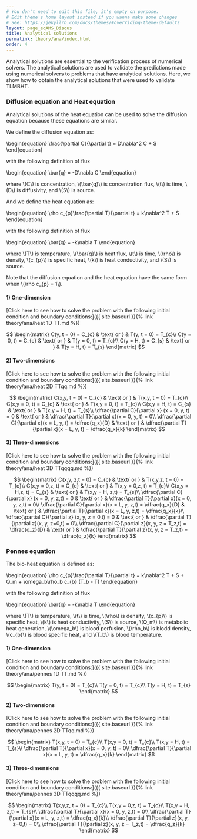 ```yaml
---
# You don't need to edit this file, it's empty on purpose.
# Edit theme's home layout instead if you wanna make some changes
# See: https://jekyllrb.com/docs/themes/#overriding-theme-defaults
layout: page_eqAMS_Disqus
title: Analytical solutions
permalink: theory/ana/index.html
order: 4
---
```


Analytical solutions are essential to the verification process of numerical solvers. The analytical solutions are used to validate the predictions made using numerical solvers to problems that have analytical solutions. Here, we show how to obtain the analytical solutions that were used to validate TLMBHT.

### Diffusion equation and Heat equation

Analytical solutions of the heat equation can be used to solve the diffusion equation because these equations are similar.

We define the diffusion equation as:

\begin{equation}
    \frac{\partial C}{\partial t} = D\nabla^2 C + S
\end{equation}

with the following definition of flux

\begin{equation}
    \bar{q} = -D\nabla C
\end{equation}

where \\(C\\) is concentration, \\(\bar{q}\\) is concentration flux, \\(t\\) is time, \\(D\\) is diffusivity, and \\(S\\) is source.

And we define the heat equation as:

\begin{equation}
    \rho c_{p}\frac{\partial T}{\partial t} = k\nabla^2 T + S
\end{equation}

with the following definition of flux

\begin{equation}
    \bar{q} = -k\nabla T
\end{equation}

where \\(T\\) is temperature, \\(\bar{q}\\) is heat flux, \\(t\\) is time, \\(\rho\\) is density, \\(c_{p}\\) is specific heat, \\(k\\) is heat conductivity, and \\(S\\) is source.

Note that the diffusion equation and the heat equation have the same form when \\(\rho c_{p} = 1\\).

#### **1) One-dimension**

[Click here to see how to solve the problem with the following initial condition and boundary conditions:]({{ site.baseurl }}{% link theory/ana/heat 1D TT.md %})


$$
\begin{matrix}
    C(y, t = 0) = C_{c} & \text{ or } & T(y, t = 0) = T_{c}\\
    C(y = 0, t) = C_{c} & \text{ or } & T(y = 0, t) = T_{c}\\
    C(y = H, t) = C_{s} & \text{ or } & T(y = H, t) = T_{s}
\end{matrix}
$$

#### **2) Two-dimensions**

[Click here to see how to solve the problem with the following initial condition and boundary conditions:]({{ site.baseurl }}{% link theory/ana/heat 2D TTqq.md %})

$$
\begin{matrix}
    C(x,y, t = 0) = C_{c} & \text{ or } & T(x,y, t = 0) = T_{c}\\
    C(x,y = 0, t) = C_{c} & \text{ or } & T(x,y = 0, t) = T_{c}\\
    C(x,y = H, t) = C_{s} & \text{ or } & T(x,y = H, t) = T_{s}\\
    \dfrac{\partial C}{\partial x} (x = 0, y, t) = 0 & \text{ or } & \dfrac{\partial T}{\partial x}(x = 0, y, t) = 0\\
    \dfrac{\partial C}{\partial x}(x = L, y, t) = \dfrac{q_x}{D} & \text{ or } & \dfrac{\partial T}{\partial x}(x = L, y, t) = \dfrac{q_x}{k}
\end{matrix}
$$


#### **3) Three-dimensions**

[Click here to see how to solve the problem with the following initial condition and boundary conditions:]({{ site.baseurl }}{% link theory/ana/heat 3D TTqqqq.md %})

$$
\begin{matrix}
    C(x,y, z,t = 0) = C_{c} & \text{ or } & T(x,y,z, t = 0) = T_{c}\\
    C(x,y = 0,z, t) = C_{c} & \text{ or } & T(x,y = 0,z, t) = T_{c}\\
    C(x,y = H,z, t) = C_{s} & \text{ or } & T(x,y = H, z,t) = T_{s}\\
    \dfrac{\partial C}{\partial x} (x = 0, y, z,t) = 0 & \text{ or } & \dfrac{\partial T}{\partial x}(x = 0, y, z,t) = 0\\
    \dfrac{\partial C}{\partial x}(x = L, y, z,t) = \dfrac{q_x}{D} & \text{ or } & \dfrac{\partial T}{\partial x}(x = L, y, z,t) = \dfrac{q_x}{k}\\
    \dfrac{\partial C}{\partial z} (x, y, z = 0,t) = 0 & \text{ or } & \dfrac{\partial T}{\partial z}(x, y, z=0,t) = 0\\
    \dfrac{\partial C}{\partial z}(x, y, z = T_z,t) = \dfrac{q_z}{D} & \text{ or } & \dfrac{\partial T}{\partial z}(x, y, z = T_z,t) = \dfrac{q_z}{k}
\end{matrix}
$$

### Pennes equation

The bio-heat equation is defined as:

\begin{equation}
    \rho c_{p}\frac{\partial T}{\partial t} = k\nabla^2 T + S + Q_m + \omega_b\rho_b c_{b} (T_b - T)
\end{equation}

with the following definition of flux

\begin{equation}
    \bar{q} = -k\nabla T
\end{equation}

where \\(T\\) is temperature, \\(t\\) is time, \\(\rho\\) is density, \\(c_{p}\\) is specific heat, \\(k\\) is heat conductivity, \\(S\\) is source, \\(Q_m\\) is metabolic heat generation, \\(\omega_b\\) is blood perfusion, \\(\rho_b\\) is blodd density, \\(c_{b}\\) is blood specific heat, and \\(T_b\\) is blood temperature.

#### **1) One-dimension**

[Click here to see how to solve the problem with the following initial condition and boundary conditions:]({{ site.baseurl }}{% link theory/ana/pennes 1D TT.md %})

$$
\begin{matrix}
    T(y, t = 0) = T_{c}\\
    T(y = 0, t) = T_{c}\\
    T(y = H, t) = T_{s}
\end{matrix}
$$

#### **2) Two-dimensions**

[Click here to see how to solve the problem with the following initial condition and boundary conditions:]({{ site.baseurl }}{% link theory/ana/pennes 2D TTqq.md %})

$$
\begin{matrix}
    T(x,y, t = 0) = T_{c}\\
    T(x,y = 0, t) = T_{c}\\
    T(x,y = H, t) = T_{s}\\
    \dfrac{\partial T}{\partial x}(x = 0, y, t) = 0\\
    \dfrac{\partial T}{\partial x}(x = L, y, t) = \dfrac{q_x}{k}
\end{matrix}
$$


#### **3) Three-dimensions**

[Click here to see how to solve the problem with the following initial condition and boundary conditions:]({{ site.baseurl }}{% link theory/ana/pennes 3D TTqqqq.md %})

$$
\begin{matrix}
    T(x,y,z, t = 0) = T_{c}\\
    T(x,y = 0,z, t) = T_{c}\\
    T(x,y = H, z,t) = T_{s}\\
    \dfrac{\partial T}{\partial x}(x = 0, y, z,t) = 0\\
    \dfrac{\partial T}{\partial x}(x = L, y, z,t) = \dfrac{q_x}{k}\\
    \dfrac{\partial T}{\partial z}(x, y, z=0,t) = 0\\
    \dfrac{\partial T}{\partial z}(x, y, z = T_z,t) = \dfrac{q_z}{k}
\end{matrix}
$$
